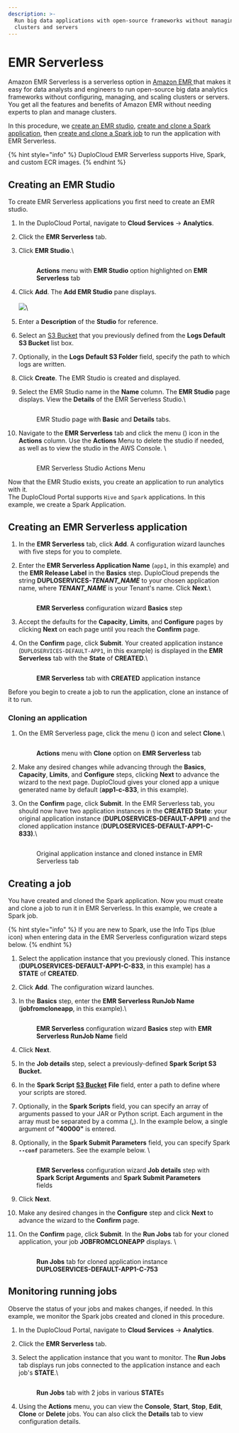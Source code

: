```yaml
---
description: >-
  Run big data applications with open-source frameworks without managing
  clusters and servers
---
```


# EMR Serverless

Amazon EMR Serverless is a serverless option in [Amazon EMR](https://aws.amazon.com/emr/)[ ](https://aws.amazon.com/emr/serverless/)that makes it easy for data analysts and engineers to run open-source big data analytics frameworks without configuring, managing, and scaling clusters or servers. You get all the features and benefits of Amazon EMR without needing experts to plan and manage clusters.

In this procedure, we [create an EMR studio](emr-serverless.md#creating-an-emr-studio), [create and clone a Spark application](emr-serverless.md#creating-and-cloning-a-spark-application), then [create and clone a Spark job](emr-serverless.md#creating-and-cloning-a-spark-job) to run the application with EMR Serverless.

{% hint style="info" %}
DuploCloud EMR Serverless supports Hive, Spark, and custom ECR images.
{% endhint %}

## Creating an EMR Studio

To create EMR Serverless applications you first need to create an EMR studio.

1. In the DuploCloud Portal, navigate to **Cloud Services** -> **Analytics**.
2. Click the **EMR Serverless** tab.
3.  Click **EMR Studio**.\


    <figure><img src="../../.gitbook/assets/screenshot-nimbusweb.me-2024.02.19-18_12_28.png" alt=""><figcaption><p><strong>Actions</strong> menu with <strong>EMR Studio</strong> option highlighted on <strong>EMR Serverless</strong> tab</p></figcaption></figure>
4. Click **Add**. The **Add EMR Studio** pane displays.\
   \
   ![](<../../.gitbook/assets/image (5) (2).png>)\

5. Enter a **Description** of the **Studio** for reference.
6. Select an [S3 Bucket](../../aws/aws-services/s3-bucket.md) that you previously defined from the **Logs Default S3 Bucket** list box.
7. Optionally, in the **Logs Default S3 Folder** field, specify the path to which logs are written.
8. Click **Create**. The EMR Studio is created and displayed.&#x20;
9.  Select the EMR Studio name in the **Name** column. The **EMR Studio** page displays. View the **Details** of the EMR Serverless Studio.\


    <div align="left">

    <figure><img src="../../.gitbook/assets/image (4) (5).png" alt=""><figcaption><p>EMR Studio page with <strong>Basic</strong> and <strong>Details</strong> tabs.</p></figcaption></figure>

    </div>
10. Navigate to the **EMR Serverless** tab and click the menu (<img src="../../.gitbook/assets/Kabab_three_Vertical_dots (2) (1) (1).png" alt="" data-size="line">) icon in the **Actions** column. Use the **Actions** Menu to delete the studio if needed, as well as to view the studio in the AWS Console. \


    <figure><img src="../../.gitbook/assets/screenshot-nimbusweb.me-2024.02.19-18_17_15.png" alt=""><figcaption><p>EMR Serverless Studio Actions Menu</p></figcaption></figure>

Now that the EMR Studio exists, you create an application to run analytics with it.\
The DuploCloud Portal supports `Hive` and `Spark` applications. In this example, we create a Spark Application.

## Creating an EMR Serverless application

1. In the **EMR Serverless** tab, click **Add**. A configuration wizard launches with five steps for you to complete.
2.  Enter the **EMR Serverless Application Name** (`app1`, in this example) and the **EMR Release Label** in the **Basics** step. DuploCloud prepends the string **DUPLOSERVICES-**_**TENANT\_NAME**_ to your chosen application name, where _**TENANT\_NAME**_ is your Tenant's name. Click **Next**.\


    <figure><img src="../../.gitbook/assets/screenshot-nimbusweb.me-2024.02.19-18_19_56.png" alt=""><figcaption><p><strong>EMR Serverless</strong> configuration wizard <strong>Basics</strong> step</p></figcaption></figure>
3. Accept the defaults for the **Capacity**, **Limits**, and **Configure** pages by clicking **Next** on each page until you reach the **Confirm** page.
4.  On the **Confirm** page, click **Submit**. Your created application instance (`DUPLOSERVICES-DEFAULT-APP1`, in this example) is displayed in the **EMR Serverless** tab with the **State** of **CREATED**.\


    <figure><img src="../../.gitbook/assets/screenshot-nimbusweb.me-2024.02.19-18_21_24.png" alt=""><figcaption><p><strong>EMR Serverless</strong> tab with <strong>CREATED</strong> application instance </p></figcaption></figure>

Before you begin to create a job to run the application, clone an instance of it to run.

### Cloning an application

1.  On the EMR Serverless page, click the menu (<img src="../../.gitbook/assets/Kabab_three_Vertical_dots (2) (1) (1).png" alt="" data-size="line">) icon and select **Clone**.\


    <figure><img src="../../.gitbook/assets/screenshot-nimbusweb.me-2024.02.19-18_24_11.png" alt=""><figcaption><p><strong>Actions</strong> menu with <strong>Clone</strong> option on <strong>EMR Serverless</strong> tab</p></figcaption></figure>
2. Make any desired changes while advancing through the **Basics**, **Capacity**, **Limits**, and **Configure** steps, clicking **Next** to advance the wizard to the next page. DuploCloud gives your cloned app a unique generated name by default (**app1-c-833**, in this example).
3.  On the **Confirm** page, click **Submit**. In the EMR Serverless tab, you should now have two application instances in the **CREATED State**: your original application instance (**DUPLOSERVICES-DEFAULT-APP1)** and the cloned application instance (**DUPLOSERVICES-DEFAULT-APP1-C-833)**.\


    <figure><img src="../../.gitbook/assets/screenshot-nimbusweb.me-2024.02.19-18_25_52.png" alt=""><figcaption><p>Original application instance and cloned instance in EMR Serverless tab</p></figcaption></figure>

## Creating a job

You have created and cloned the Spark application. Now you must create and clone a job to run it in EMR Serverless. In this example, we create a Spark job.

{% hint style="info" %}
If you are new to Spark, use the Info Tips (blue <img src="../../.gitbook/assets/image (2) (1) (5).png" alt="" data-size="line"> icon) when entering data in the EMR Serverless configuration wizard steps below.
{% endhint %}

1. Select the application instance that you previously cloned. This instance (**DUPLOSERVICES-DEFAULT-APP1-C-833**, in this example) has a **STATE** of **CREATED**.
2. Click **Add**. The configuration wizard launches.
3.  In the **Basics** step, enter the **EMR Serverless RunJob Name** (**jobfromcloneapp**, in this example).\


    <figure><img src="../../.gitbook/assets/screenshot-nimbusweb.me-2024.02.19-18_31_32.png" alt=""><figcaption><p><strong>EMR Serverless</strong> configuration wizard <strong>Basics</strong> step with <strong>EMR Serverless RunJob Name</strong> field</p></figcaption></figure>
4. Click **Next**.
5. In the **Job details** step, select a previously-defined **Spark Script S3 Bucket.**
6. In the **Spark Script** [**S3 Bucket**](../../aws/aws-services/s3-bucket.md) **File** field, enter a path to define where your scripts are stored.
7. Optionally, in the **Spark Scripts** field, you can specify an array of arguments passed to your JAR or Python script. Each argument in the array must be separated by a comma (**,**). In the example below, a single argument of **"40000"** is entered.&#x20;
8.  Optionally, in the **Spark Submit Parameters** field, you can specify Spark **`--conf`** parameters. See the example below. \


    <figure><img src="../../.gitbook/assets/screenshot-nimbusweb.me-2024.02.19-18_36_15.png" alt=""><figcaption><p><strong>EMR Serverless</strong> configuration wizard <strong>Job details</strong> step with <strong>Spark Script Arguments</strong> and <strong>Spark Submit Parameters</strong> fields</p></figcaption></figure>
9. Click **Next**.
10. Make any desired changes in the **Configure** step and click **Next** to advance the wizard to the **Confirm** page.
11. On the **Confirm** page, click **Submit**. In the **Run Jobs** tab for your cloned application, your job **JOBFROMCLONEAPP** displays. \


    <figure><img src="../../.gitbook/assets/screenshot-nimbusweb.me-2024.02.19-18_37_39.png" alt=""><figcaption><p><strong>Run Jobs</strong> tab for cloned application instance <strong>DUPLOSERVICES-DEFAULT-APP1-C-753</strong></p></figcaption></figure>

## Monitoring running jobs

Observe the status of your jobs and makes changes, if needed. In this example, we monitor the Spark jobs created and cloned in this procedure.

1. In the DuploCloud Portal, navigate to **Cloud Services** -> **Analytics**.
2. Click the **EMR Serverless** tab.
3.  Select the application instance that you want to monitor. The **Run Jobs** tab displays run jobs connected to the application instance and each job's **STATE**.\


    <figure><img src="../../.gitbook/assets/screenshot-nimbusweb.me-2024.02.19-18_45_22.png" alt=""><figcaption><p><strong>Run Jobs</strong> tab with 2 jobs in various <strong>STATE</strong>s</p></figcaption></figure>
4. Using the **Actions** menu, you can view the **Console**, **Start**, **Stop**, **Edit**, **Clone** or **Delete** jobs. You can also click the **Details** tab to view configuration details.
